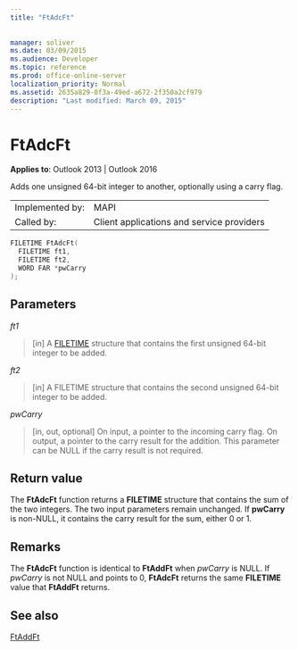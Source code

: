 ```yaml
---
title: "FtAdcFt"
 
 
manager: soliver
ms.date: 03/09/2015
ms.audience: Developer
ms.topic: reference
ms.prod: office-online-server
localization_priority: Normal
ms.assetid: 2635a829-0f3a-49ed-a672-2f350a2cf979
description: "Last modified: March 09, 2015"
---
```


# FtAdcFt

  
  
**Applies to**: Outlook 2013 | Outlook 2016 
  
Adds one unsigned 64-bit integer to another, optionally using a carry flag.
  
|||
|:-----|:-----|
|Implemented by:  <br/> |MAPI  <br/> |
|Called by:  <br/> |Client applications and service providers  <br/> |
   
```cpp
FILETIME FtAdcFt( 
  FILETIME ft1, 
  FILETIME ft2, 
  WORD FAR *pwCarry
);
```

## Parameters

 _ft1_
  
> [in] A [FILETIME](filetime.md) structure that contains the first unsigned 64-bit integer to be added. 
    
 _ft2_
  
> [in] A FILETIME structure that contains the second unsigned 64-bit integer to be added.
    
 _pwCarry_
  
> [in, out, optional] On input, a pointer to the incoming carry flag. On output, a pointer to the carry result for the addition. This parameter can be NULL if the carry result is not required.
    
## Return value

The **FtAdcFt** function returns a **FILETIME** structure that contains the sum of the two integers. The two input parameters remain unchanged. If **pwCarry** is non-NULL, it contains the carry result for the sum, either 0 or 1. 
  
## Remarks

The **FtAdcFt** function is identical to **FtAddFt** when  _pwCarry_ is NULL. If  _pwCarry_ is not NULL and points to 0, **FtAdcFt** returns the same **FILETIME** value that **FtAddFt** returns. 
  
## See also



[FtAddFt](ftaddft.md)

